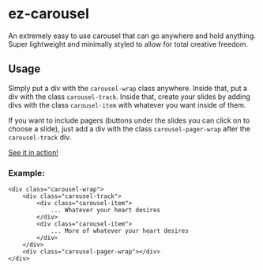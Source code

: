 # ez-carousel
An extremely easy to use carousel that can go anywhere and hold anything. Super lightweight and minimally styled to allow for total creative freedom.

## Usage
Simply put a div with the `carousel-wrap` class anywhere. Inside that, put a div with the class `carousel-track`. Inside that, create your slides by adding divs with the class `carousel-item` with whatever you want inside of them.

If you want to include pagers (buttons under the slides you can click on to choose a slide), just add a div with the class `carousel-pager-wrap` after the `carousel-track` div.

[See it in action!](https://abalejr.github.io/ez-carousel/)

### Example:
```
<div class="carousel-wrap">
    <div class="carousel-track">
        <div class="carousel-item">
            ... Whatever your heart desires
        </div>
        <div class="carousel-item">
            ... More of whatever your heart desires
        </div>
    </div>
    <div class="carousel-pager-wrap"></div>
</div>
```